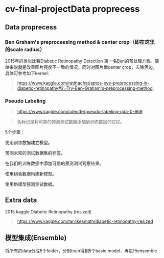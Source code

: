 # cv-final-projectData proprecess
## Data proprecess
### Ben Graham's preprocessing method & center crop（即在这里的scale radius）
2015年的类似比赛Diabetic Retinopathy Detection 第一名Ben的预处理方案。简单来说就是改善图片亮度不一致的情况，同时对图片做center crop，去除黑边，具体可参考如下kernel:
> https://www.kaggle.com/ratthachat/aptos-eye-preprocessing-in-diabetic-retinopathy#2.-Try-Ben-Graham's-preprocessing-method.
### Pseudo Labeling
> https://www.kaggle.com/cdeotte/pseudo-labeling-qda-0-969

> 伪标记是将可靠的预测测试数据添加到训练数据的过程。

5个步骤：

使用训练数据建立模型。

预测未知的测试数据集的标签。

在我们的训练数据中添加可信的预测测试观察结果。

使用组合数据构建新模型。

使用新模型预测测试数据。

## Extra data
2015 kaggle Diabetic Retinopathy (resized)
> https://www.kaggle.com/tanlikesmath/diabetic-retinopathy-resized
## 模型集成(Ensemble)
将所有的data分成5个folder，分别train得到5个basic model，再进行ensemble
